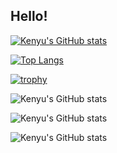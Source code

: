 ## Hello!

[![Kenyu's GitHub stats](https://github-readme-stats-y3l2.vercel.app/api?username=kenyu1023mori&exclude_repo=github-readme-stats&count_private=true&show_icons=true&theme=algolia)](https://github.com/kenyu1023mori/github-readme-stats)

[![Top Langs](https://github-readme-stats-y3l2.vercel.app/api/top-langs/?username=kenyu1023mori&exclude_repo=github-readme-stats&hide=jupyter%20notebook&theme=algolia)](https://github.com/kenyu1023mori/github-readme-stats)

[![trophy](https://github-profile-trophy.vercel.app/?username=kenyu1023mori&theme=algolia)](https://github.com/kenyu1023mori/github-profile-trophy)

![Kenyu's GitHub stats](http://github-profile-summary-cards.vercel.app/api/cards/profile-details?username=kenyu1023mori&theme=2077)

![Kenyu's GitHub stats](http://github-profile-summary-cards.vercel.app/api/cards/repos-per-language?username=kenyu1023mori&theme=2077)

![Kenyu's GitHub stats](http://github-profile-summary-cards.vercel.app/api/cards/most-commit-language?username=kenyu1023mori&theme=2077)


